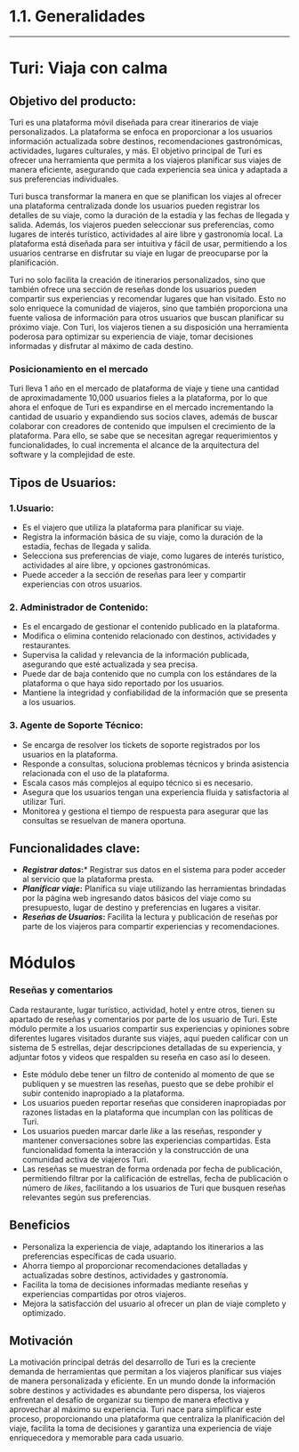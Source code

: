 # 1.1. Generalidades
---
# Turi: Viaja con calma

## Objetivo del producto:

Turi es una plataforma móvil diseñada para crear itinerarios de viaje personalizados. La plataforma se enfoca en proporcionar a los usuarios información actualizada sobre destinos, recomendaciones gastronómicas, actividades, lugares culturales, y más. El objetivo principal de Turi es ofrecer una herramienta que permita a los viajeros planificar sus viajes de manera eficiente, asegurando que cada experiencia sea única y adaptada a sus preferencias individuales.

Turi busca transformar la manera en que se planifican los viajes al ofrecer una plataforma centralizada donde los usuarios pueden registrar los detalles de su viaje, como la duración de la estadía y las fechas de llegada y salida. Además, los viajeros pueden seleccionar sus preferencias, como lugares de interés turístico, actividades al aire libre y gastronomía local. La plataforma está diseñada para ser intuitiva y fácil de usar, permitiendo a los usuarios centrarse en disfrutar su viaje en lugar de preocuparse por la planificación.

Turi no solo facilita la creación de itinerarios personalizados, sino que también ofrece una sección de reseñas donde los usuarios pueden compartir sus experiencias y recomendar lugares que han visitado. Esto no solo enriquece la comunidad de viajeros, sino que también proporciona una fuente valiosa de información para otros usuarios que buscan planificar su próximo viaje. Con Turi, los viajeros tienen a su disposición una herramienta poderosa para optimizar su experiencia de viaje, tomar decisiones informadas y disfrutar al máximo de cada destino.

### Posicionamiento en el mercado
Turi lleva 1 año en el mercado de plataforma de viaje y tiene una cantidad de aproximadamente 10,000 usuarios fieles a la plataforma, por lo que ahora el enfoque de Turi es expandirse en el mercado incrementando la cantidad de usuario y expandiendo sus socios claves, además de buscar colaborar con creadores de contenido que impulsen el crecimiento de la plataforma. Para ello, se sabe que se necesitan agregar requerimientos y funcionalidades, lo cual incrementa el alcance de la arquitectura del software y la complejidad de este. 


## Tipos de Usuarios:

### 1.Usuario:
 - Es el viajero que utiliza la plataforma para planificar su viaje.
 - Registra la información básica de su viaje, como la duración de la estadía, fechas de llegada y salida.
 - Selecciona sus preferencias de viaje, como lugares de interés turístico, actividades al aire libre, y opciones gastronómicas.
 - Puede acceder a la sección de reseñas para leer y compartir experiencias con otros usuarios.

### 2. Administrador de Contenido:
 - Es el encargado de gestionar el contenido publicado en la plataforma.
 - Modifica o elimina contenido relacionado con destinos, actividades y restaurantes.
 - Supervisa la calidad y relevancia de la información publicada, asegurando que esté actualizada y sea precisa.
 - Puede dar de baja contenido que no cumpla con los estándares de la plataforma o que haya sido reportado por los usuarios.
 - Mantiene la integridad y confiabilidad de la información que se presenta a los usuarios.

### 3. Agente de Soporte Técnico:
 - Se encarga de resolver los tickets de soporte registrados por los usuarios en la plataforma.
 - Responde a consultas, soluciona problemas técnicos y brinda asistencia relacionada con el uso de la plataforma.
 - Escala casos más complejos al equipo técnico si es necesario.
 - Asegura que los usuarios tengan una experiencia fluida y satisfactoria al utilizar Turi.
 - Monitorea y gestiona el tiempo de respuesta para asegurar que las consultas se resuelvan de manera oportuna.



## Funcionalidades clave:

 - ***Registrar datos*:*** Registrar sus datos en el sistema para poder acceder al servicio que la plataforma presta. 
 - ***Planificar viaje*:** Planifica su viaje utilizando las herramientas brindadas por la página web ingresando datos básicos del viaje como su presupuesto, lugar de destino y preferencias en lugares a visitar.
 - ***Reseñas de Usuarios*:** Facilita la lectura y publicación de reseñas por parte de los viajeros para compartir experiencias y recomendaciones.

# Módulos

### Reseñas y comentarios
Cada restaurante, lugar turístico, actividad, hotel y entre otros, tienen su apartado de reseñas y comentarios por parte de los usuario de Turi. Este módulo permite a los usuarios compartir sus experiencias y opiniones sobre diferentes lugares visitados durante sus viajes, aquí pueden calificar con un sistema de 5 estrellas, dejar descripciones detalladas de su experiencia, y adjuntar fotos y videos que respalden su reseña en caso así lo deseen.
 - Este módulo debe tener un filtro de contenido al momento de que se publiquen y se muestren las reseñas, puesto que se debe prohibir el subir contenido inapropiado a la plataforma.
 - Los usuarios pueden reportar reseñas que consideren inapropiadas por razones listadas en la plataforma que incumplan con las políticas de Turi.
 - Los usuarios pueden marcar darle _like_ a las reseñas, responder y mantener conversaciones sobre las experiencias compartidas. Esta funcionalidad fomenta la interacción y la construcción de una comunidad activa de viajeros Turi.
 - Las reseñas se muestran de forma ordenada por fecha de publicación, permitiendo filtrar por la calificación de estrellas, fecha de publicación o número de _likes_, facilitando a los usuarios de Turi que busquen reseñas relevantes según sus preferencias.

## Beneficios

 - Personaliza la experiencia de viaje, adaptando los itinerarios a las preferencias específicas de cada usuario.
 - Ahorra tiempo al proporcionar recomendaciones detalladas y actualizadas sobre destinos, actividades y gastronomía.
 - Facilita la toma de decisiones informadas mediante reseñas y experiencias compartidas por otros viajeros.
 - Mejora la satisfacción del usuario al ofrecer un plan de viaje completo y optimizado.


## Motivación

La motivación principal detrás del desarrollo de Turi es la creciente demanda de herramientas que permitan a los viajeros planificar sus viajes de manera personalizada y eficiente. En un mundo donde la información sobre destinos y actividades es abundante pero dispersa, los viajeros enfrentan el desafío de organizar su tiempo de manera efectiva y aprovechar al máximo su experiencia. Turi nace para simplificar este proceso, proporcionando una plataforma que centraliza la planificación del viaje, facilita la toma de decisiones y garantiza una experiencia de viaje enriquecedora y memorable para cada usuario.
